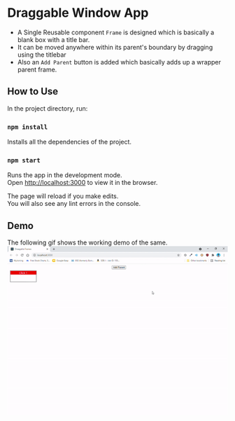 # Draggable Window App

- A Single Reusable component `Frame` is designed which is basically a blank box with a title bar.
- It can be moved anywhere within its parent's boundary by dragging using the titlebar
- Also an `Add Parent` button is added which basically adds up a wrapper parent frame.

## How to Use

In the project directory, run:

### `npm install`

Installs all the dependencies of the project.

### `npm start`

Runs the app in the development mode.\
Open [http://localhost:3000](http://localhost:3000) to view it in the browser.

The page will reload if you make edits.\
You will also see any lint errors in the console.

## Demo

The following gif shows the working demo of the same.
![Draggable Window GIF](draggable_window_gif.gif)